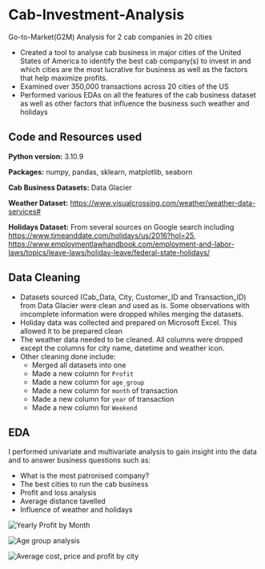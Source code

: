 # Cab-Investment-Analysis
Go-to-Market(G2M) Analysis for 2 cab companies in 20 cities
* Created a tool to analyse cab business in major cities of the United States of America to identify the best cab company(s) to invest in and which cities are the most lucrative for business as well as the factors that help maximize profits.
* Examined over 350,000 transactions across 20 cities of the US
* Performed various EDAs on all the features of the cab business dataset as well as other factors that influence the business such weather and holidays

## Code and Resources used
**Python version:** 3.10.9

**Packages:** numpy, pandas, sklearn, matplotlib, seaborn

**Cab Business Datasets:** Data Glacier

**Weather Dataset:** https://www.visualcrossing.com/weather/weather-data-services#

**Holidays Dataset:** From several sources on Google search including https://www.timeanddate.com/holidays/us/2016?hol=25,  
https://www.employmentlawhandbook.com/employment-and-labor-laws/topics/leave-laws/holiday-leave/federal-state-holidays/

## Data Cleaning
* Datasets sourced (Cab_Data, City, Customer_ID and Transaction_ID) from Data Glacier were clean and used as is. Some observations with imcomplete information were dropped whiles merging the datasets.
* Holiday data was collected and prepared on Microsoft Excel. This allowed it to be prepared clean
* The weather data needed to be cleaned. All columns were dropped except the columns for city name, datetime and weather icon. 
* Other cleaning done include:
  - Merged all datasets into one
  - Made a new column for `Profit`
  - Made a new column for `age_group`
  - Made a new column for `month` of transaction
  - Made a new column for `year` of transaction
  - Made a new column for `Weekend`

## EDA
I performed univariate and multivariate analysis to gain insight into the data and to answer business questions such as:
  - What is the most patronised company?
  - The best cities to run the cab business
  - Profit and loss analysis
  - Average distance tavelled
  - Influence of weather and holidays
  
  ![Yearly Profit by Month](https://github.com/Ariyo347/Cab-Investment-Analysis/assets/113588909/9dd42562-9107-4a9b-9712-198b3cd598e8)
  
  ![Age group analysis](https://github.com/Ariyo347/Cab-Investment-Analysis/assets/113588909/1dd8c724-84e5-4855-b105-94ef130a050b)
  
  ![Average cost, price and profit by city](https://github.com/Ariyo347/Cab-Investment-Analysis/assets/113588909/09cd7dd0-5c3c-4cda-bee8-f976aad8381b)


